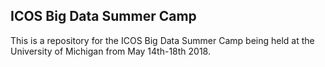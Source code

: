 ICOS Big Data Summer Camp
-------------------------

This is a repository for the ICOS Big Data Summer Camp being held at the University of Michigan from May 14th-18th 2018.


